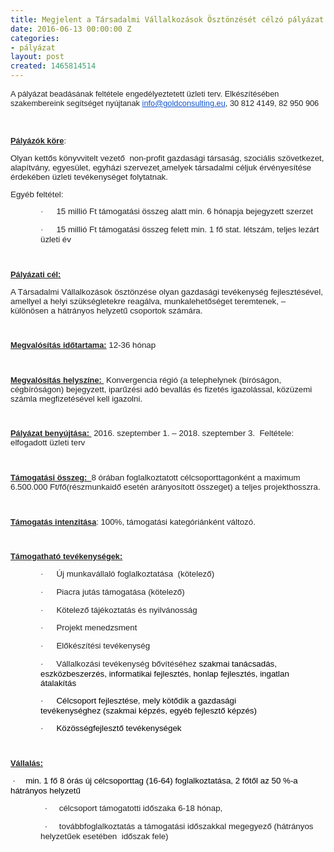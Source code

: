 ```yaml
---
title: Megjelent a Társadalmi Vállalkozások Ösztönzését célzó pályázat!
date: 2016-06-13 00:00:00 Z
categories:
- pályázat
layout: post
created: 1465814514
---
```


<p><span style="color: #222222; font-family: arial, sans-serif; font-size: 12.8px;">A pályázat beadásának feltétele engedélyeztetett üzleti terv. Elkészítésében szakembereink segítséget nyújtanak&nbsp;</span><a href="mailto:info@goldconsulting.eu" target="_blank" style="color: #1155cc; font-family: arial, sans-serif; font-size: 12.8px;">info@goldconsulting.eu</a><span style="color: #222222; font-family: arial, sans-serif; font-size: 12.8px;">, 30 812 4149, 82&nbsp;950&nbsp;906</span></p><p>&nbsp;</p><p style="color: #222222; font-family: arial, sans-serif; font-size: 12.8px;"><strong><span style="text-decoration: underline;">Pályázók köre</span></strong>:<span style="text-decoration: underline;"></span><span style="text-decoration: underline;"></span></p><p style="color: #222222; font-family: arial, sans-serif; font-size: 12.8px; margin-bottom: 2.35pt;"><span style="font-size: 10pt;">Olyan kettős könyvvitelt vezető &nbsp;non-profit gazdasági társaság, szociális szövetkezet, alapítvány, egyesület, egyházi szervezet<span style="text-decoration: underline;">&nbsp;</span></span><span style="font-size: 10pt;">amelyek társadalmi céljuk érvényesítése érdekében üzleti tevékenységet folytatnak.</span></p><p style="color: #222222; font-family: arial, sans-serif; font-size: 12.8px; margin-bottom: 2.35pt;"><span style="font-size: 10pt;">Egyéb feltétel:<span style="text-decoration: underline;"></span><span style="text-decoration: underline;"></span></span></p><p style="color: #222222; font-family: arial, sans-serif; font-size: 12.8px; margin-right: 0cm; margin-bottom: 2.35pt; margin-left: 36pt;"><span style="text-decoration: underline;"></span><span style="font-size: 10pt; font-family: Symbol;">·<span style="font-stretch: normal; font-size: 7pt; font-family: 'Times New Roman';">&nbsp;&nbsp;&nbsp;&nbsp;&nbsp;&nbsp;&nbsp;&nbsp;&nbsp;</span></span><span style="text-decoration: underline;"></span><span style="font-size: 10pt;">15 millió Ft támogatási összeg alatt min. 6 hónapja bejegyzett szerzet<span style="text-decoration: underline;"></span><span style="text-decoration: underline;"></span></span></p><p style="color: #222222; font-family: arial, sans-serif; font-size: 12.8px; margin-right: 0cm; margin-bottom: 2.35pt; margin-left: 36pt;"><span style="text-decoration: underline;"></span><span style="font-size: 10pt; font-family: Symbol;">·<span style="font-stretch: normal; font-size: 7pt; font-family: 'Times New Roman';">&nbsp;&nbsp;&nbsp;&nbsp;&nbsp;&nbsp;&nbsp;&nbsp;&nbsp;</span></span><span style="text-decoration: underline;"></span><span style="font-size: 10pt;">15 millió Ft támogatási összeg felett min. 1 fő stat. létszám, teljes lezárt üzleti év</span></p><p style="color: #222222; font-family: arial, sans-serif; font-size: 12.8px; margin-right: 0cm; margin-bottom: 2.35pt; margin-left: 36pt;">&nbsp;</p><p style="color: #222222; font-family: arial, sans-serif; font-size: 12.8px;"><strong><span style="text-decoration: underline;">Pályázati cél:<span style="text-decoration: underline;"></span><span style="text-decoration: underline;"></span></span></strong></p><p style="color: #222222; font-family: arial, sans-serif; font-size: 12.8px;"><span style="font-size: 10pt;">A Társadalmi Vállalkozások ösztönzése olyan gazdasági tevékenység fejlesztésével, amellyel a helyi szükségletekre reagálva, munkalehetőséget teremtenek, – különösen a hátrányos helyzetű csoportok számára.</span></p><p style="color: #222222; font-family: arial, sans-serif; font-size: 12.8px;">&nbsp;</p><p style="color: #222222; font-family: arial, sans-serif; font-size: 12.8px;"><strong><span style="text-decoration: underline;">Megvalósítás időtartama:</span></strong><span style="font-size: 10pt;">&nbsp;12-36 hónap<span style="text-decoration: underline;"></span><span style="text-decoration: underline;"></span></span></p><p style="color: #222222; font-family: arial, sans-serif; font-size: 12.8px;"><span style="font-size: 10pt;"><span style="text-decoration: underline;"></span>&nbsp;<span style="text-decoration: underline;"></span></span></p><p style="color: #222222; font-family: arial, sans-serif; font-size: 12.8px;"><strong><span style="text-decoration: underline;">Megvalósítás helyszíne:&nbsp;</span></strong><span style="font-size: 10pt;">&nbsp;Konvergencia régió (a telephelynek (bíróságon, cégbíróságon) bejegyzett, iparűzési adó bevallás és fizetés igazolással, közüzemi számla megfizetésével kell igazolni.</span></p><p style="color: #222222; font-family: arial, sans-serif; font-size: 12.8px;">&nbsp;</p><p style="color: #222222; font-family: arial, sans-serif; font-size: 12.8px;"><strong><span style="text-decoration: underline;">Pályázat benyújtása:&nbsp;</span></strong><span style="font-size: 10pt;">&nbsp;2016. szeptember 1. – 2018. szeptember 3.&nbsp; Feltétele: elfogadott üzleti terv<span style="text-decoration: underline;"></span><span style="text-decoration: underline;"></span></span></p><p style="color: #222222; font-family: arial, sans-serif; font-size: 12.8px;"><span style="font-size: 10pt;"><span style="text-decoration: underline;"></span>&nbsp;<span style="text-decoration: underline;"></span></span></p><p style="color: #222222; font-family: arial, sans-serif; font-size: 12.8px;"><strong><span style="text-decoration: underline;">Támogatási összeg:&nbsp;&nbsp;</span></strong><span style="font-size: 10pt;">8 órában foglalkoztatott célcsoporttagonként a maximum 6.500.000 Ft/fő(részmunkaidő esetén arányosított összeget) a teljes projekthosszra.<span style="text-decoration: underline;"></span><span style="text-decoration: underline;"></span></span></p><p style="color: #222222; font-family: arial, sans-serif; font-size: 12.8px;">&nbsp;</p><p style="color: #222222; font-family: arial, sans-serif; font-size: 12.8px;"><strong><span style="text-decoration: underline;">Támogatás intenzitása</span></strong>:&nbsp;<span style="font-size: 10pt;">100%, támogatási kategóriánként változó.</span></p><p style="color: #222222; font-family: arial, sans-serif; font-size: 12.8px;">&nbsp;</p><p style="color: #222222; font-family: arial, sans-serif; font-size: 12.8px;"><strong><span style="text-decoration: underline;">Támogatható tevékenységek:</span></strong></p><p style="color: #222222; font-family: arial, sans-serif; font-size: 12.8px; margin-right: 0cm; margin-bottom: 2.55pt; margin-left: 36pt;"><span style="text-decoration: underline;"></span><span style="font-size: 10pt; font-family: Symbol;">·<span style="font-stretch: normal; font-size: 7pt; font-family: 'Times New Roman';">&nbsp;&nbsp;&nbsp;&nbsp;&nbsp;&nbsp;&nbsp;&nbsp;&nbsp;</span></span><span style="text-decoration: underline;"></span><span style="font-size: 10pt;">Új munkavállaló foglalkoztatása&nbsp; (kötelező)<span style="text-decoration: underline;"></span><span style="text-decoration: underline;"></span></span></p><p style="color: #222222; font-family: arial, sans-serif; font-size: 12.8px; margin-right: 0cm; margin-bottom: 2.45pt; margin-left: 36pt;"><span style="text-decoration: underline;"></span><span style="font-size: 10pt; font-family: Symbol;">·<span style="font-stretch: normal; font-size: 7pt; font-family: 'Times New Roman';">&nbsp;&nbsp;&nbsp;&nbsp;&nbsp;&nbsp;&nbsp;&nbsp;&nbsp;</span></span><span style="text-decoration: underline;"></span><span style="font-size: 10pt;">Piacra jutás támogatása (kötelező)<span style="text-decoration: underline;"></span><span style="text-decoration: underline;"></span></span></p><p style="color: #222222; font-family: arial, sans-serif; font-size: 12.8px; margin-right: 0cm; margin-bottom: 2.45pt; margin-left: 36pt;"><span style="text-decoration: underline;"></span><span style="font-size: 10pt; font-family: Symbol;">·<span style="font-stretch: normal; font-size: 7pt; font-family: 'Times New Roman';">&nbsp;&nbsp;&nbsp;&nbsp;&nbsp;&nbsp;&nbsp;&nbsp;&nbsp;</span></span><span style="text-decoration: underline;"></span><span style="font-size: 10pt;">Kötelező tájékoztatás és nyilvánosság<span style="text-decoration: underline;"></span><span style="text-decoration: underline;"></span></span></p><p style="color: #222222; font-family: arial, sans-serif; font-size: 12.8px; margin-right: 0cm; margin-bottom: 2.45pt; margin-left: 36pt;"><span style="text-decoration: underline;"></span><span style="font-size: 10pt; font-family: Symbol;">·<span style="font-stretch: normal; font-size: 7pt; font-family: 'Times New Roman';">&nbsp;&nbsp;&nbsp;&nbsp;&nbsp;&nbsp;&nbsp;&nbsp;&nbsp;</span></span><span style="text-decoration: underline;"></span><span style="font-size: 10pt;">Projekt menedzsment<span style="text-decoration: underline;"></span><span style="text-decoration: underline;"></span></span></p><p style="color: #222222; font-family: arial, sans-serif; font-size: 12.8px; margin-right: 0cm; margin-bottom: 2.45pt; margin-left: 36pt;"><span style="text-decoration: underline;"></span><span style="font-size: 10pt; font-family: Symbol;">·<span style="font-stretch: normal; font-size: 7pt; font-family: 'Times New Roman';">&nbsp;&nbsp;&nbsp;&nbsp;&nbsp;&nbsp;&nbsp;&nbsp;&nbsp;</span></span><span style="text-decoration: underline;"></span><span style="font-size: 10pt;">Előkészítési tevékenység<span style="text-decoration: underline;"></span><span style="text-decoration: underline;"></span></span></p><p style="color: #222222; font-family: arial, sans-serif; font-size: 12.8px; margin-right: 0cm; margin-bottom: 2.55pt; margin-left: 36pt;"><span style="text-decoration: underline;"></span><span style="font-family: Symbol; color: windowtext;">·<span style="font-stretch: normal; font-size: 7pt; font-family: 'Times New Roman';">&nbsp;&nbsp;&nbsp;&nbsp;&nbsp;&nbsp;&nbsp;&nbsp;&nbsp;</span></span><span style="text-decoration: underline;"></span><span style="font-size: 10pt;">Vállalkozási tevékenység bővítéséhez</span><span style="font-size: 10pt; color: windowtext;">&nbsp;szakmai tanácsadás, eszközbeszerzés, informatikai fejlesztés, honlap fejlesztés, ingatlan átalakítás</span><span style="color: windowtext;"><span style="text-decoration: underline;"></span><span style="text-decoration: underline;"></span></span></p><p style="color: #222222; font-family: arial, sans-serif; font-size: 12.8px; margin-right: 0cm; margin-bottom: 2.55pt; margin-left: 36pt;"><span style="text-decoration: underline;"></span><span style="font-size: 10pt; font-family: Symbol; color: windowtext;">·<span style="font-stretch: normal; font-size: 7pt; font-family: 'Times New Roman';">&nbsp;&nbsp;&nbsp;&nbsp;&nbsp;&nbsp;&nbsp;&nbsp;&nbsp;</span></span><span style="text-decoration: underline;"></span><span style="font-size: 10pt; color: windowtext;">Célcsoport fejlesztése, mely kötődik a gazdasági tevékenységhez<strong>&nbsp;</strong>(szakmai képzés, egyéb fejlesztő képzés)</span><span style="font-size: 10pt; color: windowtext;"><span style="text-decoration: underline;"></span><span style="text-decoration: underline;"></span></span></p><p style="color: #222222; font-family: arial, sans-serif; font-size: 12.8px; margin-right: 0cm; margin-bottom: 2.35pt; margin-left: 36pt;"><span style="text-decoration: underline;"></span><span style="font-size: 10pt; font-family: Symbol; color: windowtext;">·<span style="font-stretch: normal; font-size: 7pt; font-family: 'Times New Roman';">&nbsp;&nbsp;&nbsp;&nbsp;&nbsp;&nbsp;&nbsp;&nbsp;&nbsp;</span></span><span style="text-decoration: underline;"></span><span style="font-size: 10pt; color: windowtext;">Közösségfejlesztő tevékenységek</span></p><p style="color: #222222; font-family: arial, sans-serif; font-size: 12.8px; margin-right: 0cm; margin-bottom: 2.35pt; margin-left: 36pt;">&nbsp;</p><p style="color: #222222; font-family: arial, sans-serif; font-size: 12.8px;"><strong><span style="text-decoration: underline;">Vállalás:</span></strong></p><p style="color: #222222; font-family: arial, sans-serif; font-size: 12.8px;"><strong><span style="text-decoration: underline;"></span></strong><span style="color: #000000; font-family: Symbol; font-size: 13.3333px;"><span class="Apple-tab-span" style="white-space: pre;"> </span>·</span><span style="color: #000000; font-stretch: normal; font-size: 7pt; font-family: 'Times New Roman';">&nbsp; &nbsp; &nbsp; &nbsp;</span><span style="color: #000000; font-family: Verdana, Arial, Helvetica, sans-serif; font-size: 10pt;">min. 1 fő 8 órás új célcsoporttag (16-64) foglalkoztatása, 2 főtől az 50 %-a hátrányos helyzetű</span></p><p style="color: #222222; font-family: arial, sans-serif; font-size: 12.8px; margin-right: 0cm; margin-bottom: 2.45pt; margin-left: 36pt;"><span style="text-decoration: underline;"></span><span style="color: #000000; font-family: Symbol; font-size: 13.3333px;">&nbsp; ·</span><span style="color: #000000; font-stretch: normal; font-size: 7pt; font-family: 'Times New Roman';">&nbsp; &nbsp; &nbsp; &nbsp;&nbsp;</span><span style="font-size: 10pt;">célcsoport támogatotti időszaka 6-18 hónap,<span style="text-decoration: underline;"></span><span style="text-decoration: underline;"></span></span></p><p style="color: #222222; font-family: arial, sans-serif; font-size: 12.8px; margin-right: 0cm; margin-bottom: 2.45pt; margin-left: 36pt;"><span style="text-decoration: underline;"></span><span style="color: #000000; font-family: Symbol; font-size: 13.3333px;">&nbsp; ·</span><span style="color: #000000; font-stretch: normal; font-size: 7pt; font-family: 'Times New Roman';">&nbsp; &nbsp; &nbsp; &nbsp;&nbsp;</span><span style="font-size: 10pt;">továbbfoglalkoztatás a támogatási időszakkal megegyező (hátrányos helyzetűek esetében&nbsp; időszak fele)</span></p><p style="color: #222222; font-family: arial, sans-serif; font-size: 12.8px;"><span style="font-size: 10pt;"><br></span></p>
